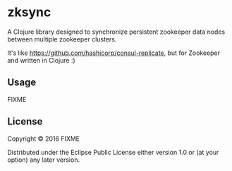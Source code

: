 # zksync

A Clojure library designed to synchronize persistent zookeeper data nodes between multiple zookeeper clusters.

It's like https://github.com/hashicorp/consul-replicate, but for Zookeeper and written in Clojure :)

## Usage

FIXME

## License

Copyright © 2016 FIXME

Distributed under the Eclipse Public License either version 1.0 or (at your option) any later version.
